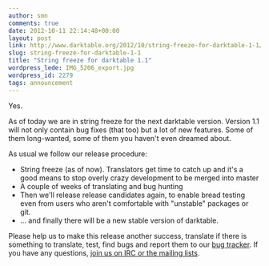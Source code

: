 ```yaml
---
author: smn
comments: true
date: 2012-10-11 22:14:48+00:00
layout: post
link: http://www.darktable.org/2012/10/string-freeze-for-darktable-1-1/
slug: string-freeze-for-darktable-1-1
title: "String freeze for darktable 1.1"
wordpress_lede: IMG_5206_export.jpg
wordpress_id: 2279
tags: announcement
---
```


Yes.

As of today we are in string freeze for the next darktable version. Version 1.1 will not only contain bug fixes (that too) but a lot of new features. Some of them long-wanted, some of them you haven't even dreamed about.

As usual we follow our release procedure:

* String freeze (as of now). Translators get time to catch up and it's a good means to stop overly crazy development to be merged into master
* A couple of weeks of translating and bug hunting
* Then we'll release release candidates again, to enable bread testing even from users who aren't comfortable with "unstable" packages or git.
* ...&nbsp;and finally there will be a new stable version of darktable.

Please help us to make this release another success, translate if there is something to translate, test, find bugs and report them to our [bug tracker](https://darktable.org/redmine/projects/darktable/issues). If you have any questions, [join us on IRC or the mailing lists]({filename}/pages/contact.md).
